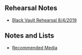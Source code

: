 ## Rehearsal Notes

* [Black Vault Rehearsal 8/4/2019](notes/2019_08_04.md)

## Notes and Lists

* [Recommended Media](medialist.md)

